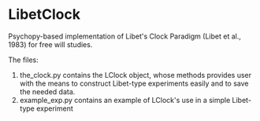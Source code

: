 # LibetClock
Psychopy-based implementation of Libet's Clock Paradigm (Libet et al., 1983) for free will studies.

The files:
1) the_clock.py contains the LClock object, whose methods provides user with the means to construct Libet-type experiments easily and to save the needed data.
2) example_exp.py contains an example of LClock's use in a simple Libet-type experiment 
